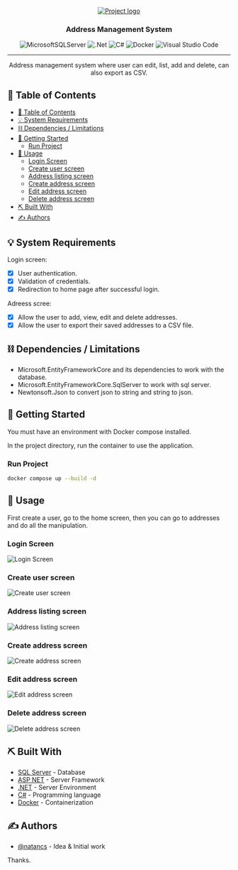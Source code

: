 <p align="center">
  <a href="" rel="noopener">
 <img src="./Img/banner.png" alt="Project logo"></a>
</p>
<h3 align="center">Address Management System</h3>

<div align="center">

![MicrosoftSQLServer](https://img.shields.io/badge/Microsoft%20SQL%20Server-CC2927)
![.Net](https://img.shields.io/badge/.NET-5C2D91)
![C#](https://img.shields.io/badge/c%23-%23239120.svg)
![Docker](https://img.shields.io/badge/docker-%230db7ed.svg)
![Visual Studio Code](https://img.shields.io/badge/Visual%20Studio%20Code-0078d7.svg)

</div>

---

<p align="center"> Address management system where user can edit, list, add and delete, can also export as CSV.
    <br>
</p>

## 📝 Table of Contents

- [📝 Table of Contents](#-table-of-contents)
- [💡 System Requirements ](#-system-requirements-)
- [⛓️ Dependencies / Limitations ](#️-dependencies--limitations-)
- [🏁 Getting Started ](#-getting-started-)
  - [Run Project](#run-project)
- [🎈 Usage ](#-usage-)
  - [Login Screen](#login-screen)
  - [Create user screen](#create-user-screen)
  - [Address listing screen](#address-listing-screen)
  - [Create address screen](#create-address-screen)
  - [Edit address screen](#edit-address-screen)
  - [Delete address screen](#delete-address-screen)
- [⛏️ Built With ](#️-built-with-)
- [✍️ Authors ](#️-authors-)

## 💡 System Requirements <a name = "idea"></a>

Login screen:
- [x] User authentication.
- [x] Validation of credentials.
- [x] Redirection to home page after successful login.

Adreess scree:
- [x] Allow the user to add, view, edit and delete addresses.
- [x] Allow the user to export their saved addresses to a CSV file.

## ⛓️ Dependencies / Limitations <a name = "limitations"></a>

- Microsoft.EntityFrameworkCore and its dependencies to work with the database.
- Microsoft.EntityFrameworkCore.SqlServer to work with sql server.
- Newtonsoft.Json to convert json to string and string to json.

## 🏁 Getting Started <a name = "getting_started"></a>

You must have an environment with Docker compose installed.

In the project directory, run the container to use the application.

### Run Project

```bash
docker compose up --build -d
```

## 🎈 Usage <a name="usage"></a>

First create a user, go to the home screen, then you can go to addresses and do all the manipulation.

### Login Screen
![Login Screen](/Img/login.png)
### Create user screen
![Create user screen](/Img/create_user.png)
### Address listing screen
![Address listing screen](/Img/address_list.png)
### Create address screen
![Create address screen](/Img/create_address.png)
### Edit address screen
![Edit address screen](/Img/edit_address.png)
### Delete address screen
![Delete address screen](/Img/delete_address.png)

## ⛏️ Built With <a name = "tech_stack"></a>

- [SQL Server](https://www.microsoft.com/pt-br/sql-server/sql-server-downloads) - Database
- [ASP NET](https://dotnet.microsoft.com/pt-br/apps/aspnet) - Server Framework
- [.NET](https://dotnet.microsoft.com/pt-br/) - Server Environment
- [C#](https://dotnet.microsoft.com/pt-br/languages/csharp) - Programming language
- [Docker](https://www.docker.com/) - Containerization

## ✍️ Authors <a name = "authors"></a>

- [@natancs](https://github.com/natancs) - Idea & Initial work

Thanks.
